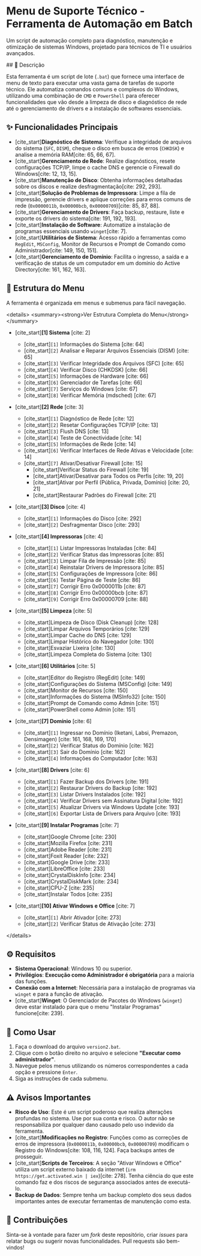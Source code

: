 # Menu de Suporte Técnico - Ferramenta de Automação em Batch

Um script de automação completo para diagnóstico, manutenção e otimização de sistemas Windows, projetado para técnicos de TI e usuários avançados.

 \#\# 📝 Descrição

Esta ferramenta é um script de lote (`.bat`) que fornece uma interface de menu de texto para executar uma vasta gama de tarefas de suporte técnico. Ele automatiza comandos comuns e complexos do Windows, utilizando uma combinação de `CMD` e `PowerShell` para oferecer funcionalidades que vão desde a limpeza de disco e diagnóstico de rede até o gerenciamento de drivers e a instalação de softwares essenciais.

## ✨ Funcionalidades Principais

  * [cite\_start]**Diagnóstico de Sistema**: Verifique a integridade de arquivos do sistema (`SFC`, `DISM`), cheque o disco em busca de erros (`CHKDSK`) e analise a memória RAM[cite: 65, 66, 67].
  * [cite\_start]**Gerenciamento de Rede**: Realize diagnósticos, resete configurações TCP/IP, limpe o cache DNS e gerencie o Firewall do Windows[cite: 12, 13, 15].
  * [cite\_start]**Manutenção de Disco**: Obtenha informações detalhadas sobre os discos e realize desfragmentação[cite: 292, 293].
  * [cite\_start]**Solução de Problemas de Impressora**: Limpe a fila de impressão, gerencie drivers e aplique correções para erros comuns de rede (`0x0000011b`, `0x00000bcb`, `0x00000709`)[cite: 85, 87, 88].
  * [cite\_start]**Gerenciamento de Drivers**: Faça backup, restaure, liste e exporte os drivers do sistema[cite: 191, 192, 193].
  * [cite\_start]**Instalação de Software**: Automatize a instalação de programas essenciais usando `winget`[cite: 7].
  * [cite\_start]**Utilitários de Sistema**: Acesso rápido a ferramentas como `RegEdit`, `MSConfig`, Monitor de Recursos e Prompt de Comando como Administrador[cite: 149, 150, 151].
  * [cite\_start]**Gerenciamento de Domínio**: Facilita o ingresso, a saída e a verificação de status de um computador em um domínio do Active Directory[cite: 161, 162, 163].

## 📂 Estrutura do Menu

A ferramenta é organizada em menus e submenus para fácil navegação.

\<details\>
\<summary\>\<strong\>Ver Estrutura Completa do Menu\</strong\>\</summary\>

  * [cite\_start]**[1] Sistema** [cite: 2]

      * [cite\_start]`[1]` Informações do Sistema [cite: 64]
      * [cite\_start]`[2]` Analisar e Reparar Arquivos Essenciais (DISM) [cite: 65]
      * [cite\_start]`[3]` Verificar Integridade dos Arquivos (SFC) [cite: 65]
      * [cite\_start]`[4]` Verificar Disco (CHKDSK) [cite: 66]
      * [cite\_start]`[5]` Informações de Hardware [cite: 66]
      * [cite\_start]`[6]` Gerenciador de Tarefas [cite: 66]
      * [cite\_start]`[7]` Serviços do Windows [cite: 67]
      * [cite\_start]`[8]` Verificar Memória (mdsched) [cite: 67]

  * [cite\_start]**[2] Rede** [cite: 3]

      * [cite\_start]`[1]` Diagnóstico de Rede [cite: 12]
      * [cite\_start]`[2]` Resetar Configurações TCP/IP [cite: 13]
      * [cite\_start]`[3]` Flush DNS [cite: 13]
      * [cite\_start]`[4]` Teste de Conectividade [cite: 14]
      * [cite\_start]`[5]` Informações de Rede [cite: 14]
      * [cite\_start]`[6]` Verificar Interfaces de Rede Ativas e Velocidade [cite: 14]
      * [cite\_start]`[7]` Ativar/Desativar Firewall [cite: 15]
          * [cite\_start]Verificar Status do Firewall [cite: 19]
          * [cite\_start]Ativar/Desativar para Todos os Perfis [cite: 19, 20]
          * [cite\_start]Ativar por Perfil (Pública, Privada, Domínio) [cite: 20, 21]
          * [cite\_start]Restaurar Padrões do Firewall [cite: 21]

  * [cite\_start]**[3] Disco** [cite: 4]

      * [cite\_start]`[1]` Informações do Disco [cite: 292]
      * [cite\_start]`[2]` Desfragmentar Disco [cite: 293]

  * [cite\_start]**[4] Impressoras** [cite: 4]

      * [cite\_start]`[1]` Listar Impressoras Instaladas [cite: 84]
      * [cite\_start]`[2]` Verificar Status das Impressoras [cite: 85]
      * [cite\_start]`[3]` Limpar Fila de Impressão [cite: 85]
      * [cite\_start]`[4]` Reinstalar Drivers de Impressora [cite: 85]
      * [cite\_start]`[5]` Configurações de Impressora [cite: 86]
      * [cite\_start]`[6]` Testar Página de Teste [cite: 86]
      * [cite\_start]`[7]` Corrigir Erro 0x0000011b [cite: 87]
      * [cite\_start]`[8]` Corrigir Erro 0x00000bcb [cite: 87]
      * [cite\_start]`[9]` Corrigir Erro 0x00000709 [cite: 88]

  * [cite\_start]**[5] Limpeza** [cite: 5]

      * [cite\_start]Limpeza de Disco (Disk Cleanup) [cite: 128]
      * [cite\_start]Limpar Arquivos Temporários [cite: 129]
      * [cite\_start]Limpar Cache do DNS [cite: 129]
      * [cite\_start]Limpar Histórico do Navegador [cite: 130]
      * [cite\_start]Esvaziar Lixeira [cite: 130]
      * [cite\_start]Limpeza Completa do Sistema [cite: 130]

  * [cite\_start]**[6] Utilitários** [cite: 5]

      * [cite\_start]Editor do Registro (RegEdit) [cite: 149]
      * [cite\_start]Configurações do Sistema (MSConfig) [cite: 149]
      * [cite\_start]Monitor de Recursos [cite: 150]
      * [cite\_start]Informações do Sistema (MSInfo32) [cite: 150]
      * [cite\_start]Prompt de Comando como Admin [cite: 151]
      * [cite\_start]PowerShell como Admin [cite: 151]

  * [cite\_start]**[7] Domínio** [cite: 6]

      * [cite\_start]`[1]` Ingressar no Domínio (Iketani, Labsi, Premazon, Densimagen) [cite: 161, 168, 169, 170]
      * [cite\_start]`[2]` Verificar Status do Domínio [cite: 162]
      * [cite\_start]`[3]` Sair do Domínio [cite: 162]
      * [cite\_start]`[4]` Informações do Computador [cite: 163]

  * [cite\_start]**[8] Drivers** [cite: 6]

      * [cite\_start]`[1]` Fazer Backup dos Drivers [cite: 191]
      * [cite\_start]`[2]` Restaurar Drivers do Backup [cite: 192]
      * [cite\_start]`[3]` Listar Drivers Instalados [cite: 192]
      * [cite\_start]`[4]` Verificar Drivers sem Assinatura Digital [cite: 192]
      * [cite\_start]`[5]` Atualizar Drivers via Windows Update [cite: 193]
      * [cite\_start]`[6]` Exportar Lista de Drivers para Arquivo [cite: 193]

  * [cite\_start]**[9] Instalar Programas** [cite: 7]

      * [cite\_start]Google Chrome [cite: 230]
      * [cite\_start]Mozilla Firefox [cite: 231]
      * [cite\_start]Adobe Reader [cite: 231]
      * [cite\_start]Foxit Reader [cite: 232]
      * [cite\_start]Google Drive [cite: 233]
      * [cite\_start]LibreOffice [cite: 233]
      * [cite\_start]CrystalDiskInfo [cite: 234]
      * [cite\_start]CrystalDiskMark [cite: 234]
      * [cite\_start]CPU-Z [cite: 235]
      * [cite\_start]Instalar Todos [cite: 235]

  * [cite\_start]**[10] Ativar Windows e Office** [cite: 7]

      * [cite\_start]`[1]` Abrir Ativador [cite: 273]
      * [cite\_start]`[2]` Verificar Status de Ativação [cite: 273]

\</details\>

## ⚙️ Requisitos

  * **Sistema Operacional**: Windows 10 ou superior.
  * **Privilégios**: **Execução como Administrador é obrigatória** para a maioria das funções.
  * **Conexão com a Internet**: Necessária para a instalação de programas via `winget` e para a função de ativação.
  * [cite\_start]**Winget**: O Gerenciador de Pacotes do Windows (`winget`) deve estar instalado para que o menu "Instalar Programas" funcione[cite: 239].

## 🚀 Como Usar

1.  Faça o download do arquivo `version2.bat`.
2.  Clique com o botão direito no arquivo e selecione **"Executar como administrador"**.
3.  Navegue pelos menus utilizando os números correspondentes a cada opção e pressione `Enter`.
4.  Siga as instruções de cada submenu.

## ⚠️ Avisos Importantes

  * **Risco de Uso**: Este é um script poderoso que realiza alterações profundas no sistema. Use por sua conta e risco. O autor não se responsabiliza por qualquer dano causado pelo uso indevido da ferramenta.
  * [cite\_start]**Modificações no Registro**: Funções como as correções de erros de impressora (`0x0000011b`, `0x00000bcb`, `0x00000709`) modificam o Registro do Windows[cite: 108, 116, 124]. Faça backups antes de prosseguir.
  * [cite\_start]**Scripts de Terceiros**: A seção "Ativar Windows e Office" utiliza um script externo baixado da internet (`irm https://get.activated.win | iex`)[cite: 278]. Tenha ciência do que este comando faz e dos riscos de segurança associados antes de executá-lo.
  * **Backup de Dados**: Sempre tenha um backup completo dos seus dados importantes antes de executar ferramentas de manutenção como esta.

## 🤝 Contribuições

Sinta-se à vontade para fazer um *fork* deste repositório, criar *issues* para relatar bugs ou sugerir novas funcionalidades. Pull requests são bem-vindos\!
